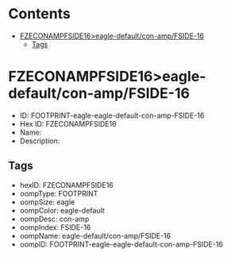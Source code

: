 



Contents
========

* [FZECONAMPFSIDE16>eagle-default/con-amp/FSIDE-16](#fzeconampfside16eagle-defaultcon-ampfside-16)
	* [Tags](#tags)

# FZECONAMPFSIDE16>eagle-default/con-amp/FSIDE-16

- ID: FOOTPRINT-eagle-eagle-default-con-amp-FSIDE-16
- Hex ID: FZECONAMPFSIDE16
- Name: 
- Description: 

## Tags

- hexID: FZECONAMPFSIDE16
- oompType: FOOTPRINT
- oompSize: eagle
- oompColor: eagle-default
- oompDesc: con-amp
- oompIndex: FSIDE-16
- oompName: eagle-default/con-amp/FSIDE-16
- oompID: FOOTPRINT-eagle-eagle-default-con-amp-FSIDE-16
